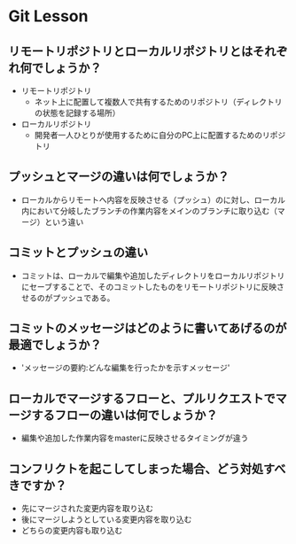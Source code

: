 # Git Lesson

## リモートリポジトリとローカルリポジトリとはそれぞれ何でしょうか？
  - リモートリポジトリ
    - ネット上に配置して複数人で共有するためのリポジトリ（ディレクトリの状態を記録する場所）
  - ローカルリポジトリ
    - 開発者一人ひとりが使用するために自分のPC上に配置するためのリポジトリ

## プッシュとマージの違いは何でしょうか？
  - ローカルからリモートへ内容を反映させる（プッシュ）のに対し、ローカル内において分岐したブランチの作業内容をメインのブランチに取り込む（マージ）という違い
## コミットとプッシュの違い
  - コミットは、ローカルで編集や追加したディレクトリをローカルリポジトリにセーブすることで、そのコミットしたものをリモートリポジトリに反映させるのがプッシュである。
  
## コミットのメッセージはどのように書いてあげるのが最適でしょうか？
  - 'メッセージの要約:どんな編集を行ったかを示すメッセージ'



## ローカルでマージするフローと、プルリクエストでマージするフローの違いは何でしょうか？
  - 編集や追加した作業内容をmasterに反映させるタイミングが違う


## コンフリクトを起こしてしまった場合、どう対処すべきですか？
  - 先にマージされた変更内容を取り込む
  - 後にマージしようとしている変更内容を取り込む
  - どちらの変更内容も取り込む

